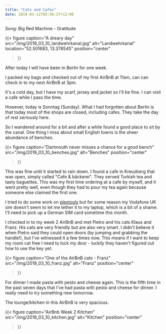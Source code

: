 ```yaml
---
title: "Cats and Cafes"
date: 2019-03-11T05:56:27+13:00
---
```


Song: Big Red Machine - Gratitude

{{<
  figure
  caption="A dreary day"
  src="/img/2019_03_10_landwehrkanal.jpg"
  alt="Landwehrkanal"
  location="52.501683, 13.376545"
  position="center"
>}}

After today I will have been in Berlin for one week.

I packed my bags and checked out of my first AirBnB at 11am, can can check in
to my next AirBnB at 3pm.

It's a cold day, but I have my scarf, jersey and jacket so I'll be fine. I can
visit a cafe while I pass the time.

However, today is Sonntag (Sunday). What I had forgotten about Berlin is that
today most of the shops are closed, including cafes. They take the day of rest
seriously here. 

So I wandered around for a bit and after a while found a good place to sit by
the canal. One thing I miss about small English towns is the sheer abundance of
benches.

{{<
  figure
  caption="Dartmouth never misses a chance for a good bench"
  src="/img/2019_03_10_benches.jpg"
  alt="Benches"
  position="center"
>}}

This was fine until it started to rain down. I found a cafe in Kreuzberg that
was open, simply called "Cafe & bäckerei". They served Turkish tea and tasty
baguettes. This was my first time ordering at a cafe by myself, and it went
pretty well, even though they had to pour my tea again because someone else
claimed the first one.

I tried to do some work on
[plextools](https://github.com/stayradiated/plextools) but for some reason my
Vodafone UK sim doesn't seem to let me tether it to my laptop, which is a bit
of a shame. I'll need to pick up a German SIM card sometime this month.

I checked in to my week 2 AirBnB and met Pietro and his cats Klaus and Franz.
His cats are very friendly but are also very smart. I didn't believe it when
Pietro said they could open doors (by jumping and grabbing the handle!), but
I've witnessed it a few times now. This means if I want to keep my room cat
free I need to lock my door - luckily they haven't figured out how to use the
key yet. 

{{<
  figure
  caption="One of the AirBnB cats - Franz"
  src="/img/2019_03_10_franz.jpg"
  alt="Franz"
  position="center"
>}}

For dinner I made pasta with pesto and cheese again. This is the fifth time in
the past seven days that I've had pasta with pesto and cheese for dinner. I
really need to try something new tomorrow. 

The lounge/kitchen in this AirBnB is very spacious.

{{<
  figure
  caption="AirBnb Week 2 Kitchen"
  src="/img/2019_03_10_kitchen.jpg"
  alt="Kitchen"
  position="center"
>}}
